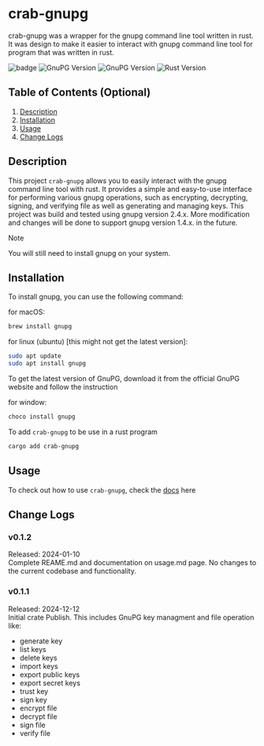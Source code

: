 # crab-gnupg

crab-gnupg was a wrapper for the gnupg command line tool written in rust. 
It was design to make it easier to interact with gnupg command line tool for program that was written in rust.

![badge](https://img.shields.io/badge/License-MIT-blue.svg)
![GnuPG Version](https://img.shields.io/badge/gnupg-2.4.x-green)
![GnuPG Version](https://img.shields.io/badge/gnupg-1.4.x-green)
![Rust Version](https://img.shields.io/badge/rust-1.82.0-blue)


## Table of Contents (Optional)
1. [Description](#description)
2. [Installation](#installation)
3. [Usage](#usage)
4. [Change Logs](#change-logs)

## Description
This project ``crab-gnupg`` allows you to easily interact with the gnupg command line tool with rust. It provides a simple and easy-to-use interface for performing various gnupg operations, such as encrypting, decrypting, signing, and verifying file as well as generating and managing keys. This project was build and tested using gnupg version 2.4.x. More modification and changes will be done to support gnupg version 1.4.x. in the future.
> [!NOTE] 
> You will still need to install gnupg on your system.

## Installation
To install gnupg, you can use the following command:

for macOS:
```bash
brew install gnupg
```

for linux (ubuntu) [this might not get the latest version]:
```bash
sudo apt update
sudo apt install gnupg
```
To get the latest version of GnuPG, download it from the official GnuPG website and follow the instruction

for window:
```bash
choco install gnupg
```

To add ``crab-gnupg`` to be use in a rust program
```bash
cargo add crab-gnupg
```

## Usage
To check out how to use ``crab-gnupg``, check the [docs](docs/usage.md) here

## Change Logs
### v0.1.2
Released: 2024-01-10  
Complete REAME.md and documentation on usage.md page. No changes to the current codebase and functionality.

### v0.1.1
Released: 2024-12-12  
Initial crate Publish. This includes GnuPG key managment and file operation like:

- generate key
- list keys
- delete keys
- import keys
- export public keys
- export secret keys
- trust key
- sign key
- encrypt file
- decrypt file
- sign file
- verify file

